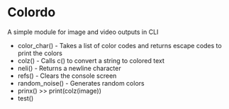 # Colordo
A simple module for image and video outputs in CLI
+ color_char() - Takes a list of color codes and returns escape codes to print the colors
+ colz() - Calls c() to convert a string to colored text
+ neli() - Returns a newline character
+ refs() - Clears the console screen
+ random_noise() - Generates random colors
+ prinx() >> print(colz(image))
+ test()

